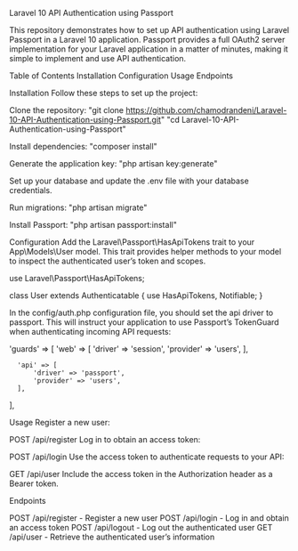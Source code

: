 Laravel 10 API Authentication using Passport

This repository demonstrates how to set up API authentication using Laravel Passport in a Laravel 10 application. Passport provides a full OAuth2 server implementation for your Laravel application in a matter of minutes, making it simple to implement and use API authentication.

Table of Contents
Installation
Configuration
Usage
Endpoints

Installation
Follow these steps to set up the project:

 Clone the repository:
  "git clone https://github.com/chamodrandeni/Laravel-10-API-Authentication-using-Passport.git"
  "cd Laravel-10-API-Authentication-using-Passport"
  
 Install dependencies:
  "composer install"

 Generate the application key:
  "php artisan key:generate"
  
 Set up your database and update the .env file with your database credentials.

 Run migrations:
  "php artisan migrate"
  
 Install Passport:
  "php artisan passport:install"
  
Configuration
 Add the Laravel\Passport\HasApiTokens trait to your App\Models\User model. This trait provides helper methods to your model to inspect the authenticated user’s token and scopes.

  use Laravel\Passport\HasApiTokens;
  
  class User extends Authenticatable
  {
      use HasApiTokens, Notifiable;
  }
  
 In the config/auth.php configuration file, you should set the api driver to passport. This will instruct your application to use Passport’s TokenGuard when authenticating incoming API requests:

  'guards' => [
      'web' => [
          'driver' => 'session',
          'provider' => 'users',
      ],
  
      'api' => [
          'driver' => 'passport',
          'provider' => 'users',
      ],
  ],
  
Usage
Register a new user:

POST /api/register
Log in to obtain an access token:

POST /api/login
Use the access token to authenticate requests to your API:

GET /api/user
Include the access token in the Authorization header as a Bearer token.

Endpoints

POST /api/register - Register a new user
POST /api/login - Log in and obtain an access token
POST /api/logout - Log out the authenticated user
GET /api/user - Retrieve the authenticated user’s information
